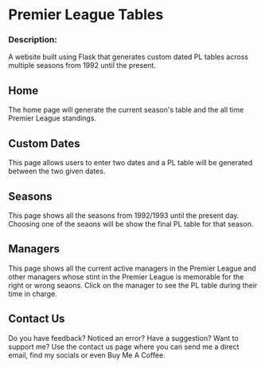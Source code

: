 # Premier League Tables

### Description:
A website built using Flask that generates custom dated PL tables across multiple seasons from 1992 until the present.

## Home

The home page will generate the current season's table and the all time Premier League standings.

## Custom Dates

This page allows users to enter two dates and a PL table will be generated between the two given dates.

## Seasons

This page shows all the seasons from 1992/1993 until the present day. Choosing one of the seaons will be show the final PL table for that season.

## Managers

This page shows all the current active managers in the Premier League and other managers whose stint in the Premier League is memorable for the right or wrong seaons. Click on the manager to see the PL table during their time in charge.

## Contact Us

Do you have feedback? Noticed an error? Have a suggestion? Want to support me? Use the contact us page where you can send me a direct email, find my socials or even Buy Me A Coffee.
